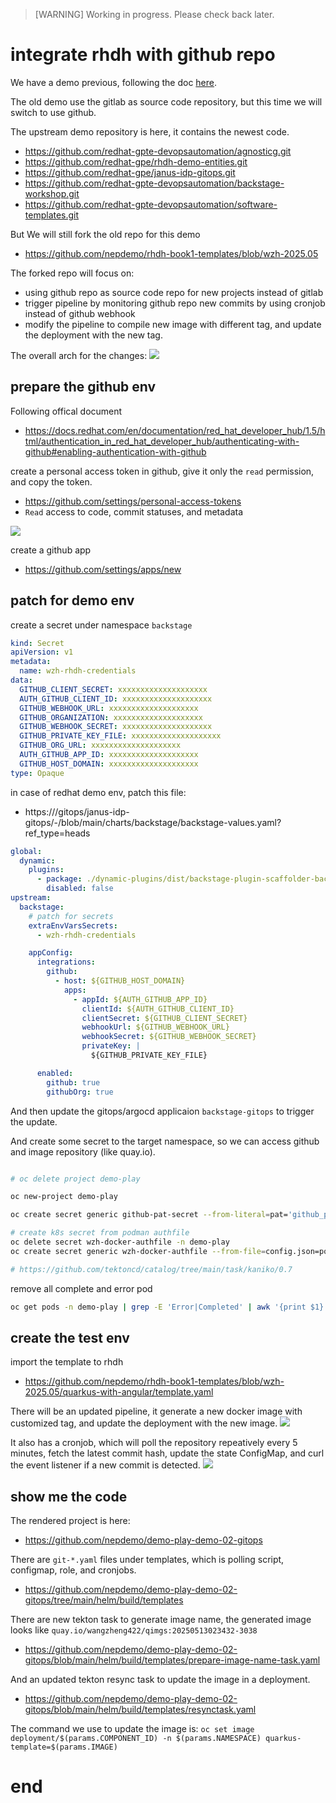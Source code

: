 > [WARNING] 
> Working in progress. Please check back later.
# integrate rhdh with github repo

We have a demo previous, following the doc [here](../4.15/2024.08.rhdh.book.md).

The old demo use the gitlab as source code repository, but this time we will switch to use github.

The upstream demo repository is here, it contains the newest code.
- https://github.com/redhat-gpte-devopsautomation/agnosticg.git
- https://github.com/redhat-gpe/rhdh-demo-entities.git
- https://github.com/redhat-gpe/janus-idp-gitops.git
- https://github.com/redhat-gpte-devopsautomation/backstage-workshop.git
- https://github.com/redhat-gpte-devopsautomation/software-templates.git

But We will still fork the old repo for this demo
- https://github.com/nepdemo/rhdh-book1-templates/blob/wzh-2025.05

The forked repo will focus on:
- using github repo as source code repo for new projects instead of gitlab
- trigger pipeline by monitoring github repo new commits by using cronjob instead of github webhook
- modify the pipeline to compile new image with different tag, and update the deployment with the new tag.

The overall arch for the changes:
![](./files/rhdh.github.01.drawio.png)

## prepare the github env

Following offical document
- https://docs.redhat.com/en/documentation/red_hat_developer_hub/1.5/html/authentication_in_red_hat_developer_hub/authenticating-with-github#enabling-authentication-with-github

create a personal access token in github, give it only the `read` permission, and copy the token.
- https://github.com/settings/personal-access-tokens
- `Read` access to code, commit statuses, and metadata

<img src="imgs/2025.05.rhdh.github.md/2025-05-10-23-33-07.png" heigth="600px">

create a github app
- https://github.com/settings/apps/new

## patch for demo env

create a secret under namespace `backstage`

```yaml
kind: Secret
apiVersion: v1
metadata:
  name: wzh-rhdh-credentials
data:
  GITHUB_CLIENT_SECRET: xxxxxxxxxxxxxxxxxxxx
  AUTH_GITHUB_CLIENT_ID: xxxxxxxxxxxxxxxxxxxx
  GITHUB_WEBHOOK_URL: xxxxxxxxxxxxxxxxxxxx
  GITHUB_ORGANIZATION: xxxxxxxxxxxxxxxxxxxx
  GITHUB_WEBHOOK_SECRET: xxxxxxxxxxxxxxxxxxxx
  GITHUB_PRIVATE_KEY_FILE: xxxxxxxxxxxxxxxxxxxx
  GITHUB_ORG_URL: xxxxxxxxxxxxxxxxxxxx
  AUTH_GITHUB_APP_ID: xxxxxxxxxxxxxxxxxxxx
  GITHUB_HOST_DOMAIN: xxxxxxxxxxxxxxxxxxxx
type: Opaque
```

in case of redhat demo env, patch this file:
- https://<gitlab-host>/gitops/janus-idp-gitops/-/blob/main/charts/backstage/backstage-values.yaml?ref_type=heads

```yaml
global:
  dynamic:
    plugins:
      - package: ./dynamic-plugins/dist/backstage-plugin-scaffolder-backend-module-github-dynamic
        disabled: false
upstream:
  backstage:
    # patch for secrets
    extraEnvVarsSecrets:
      - wzh-rhdh-credentials

    appConfig:
      integrations:
        github:
          - host: ${GITHUB_HOST_DOMAIN}
            apps:
              - appId: ${AUTH_GITHUB_APP_ID}
                clientId: ${AUTH_GITHUB_CLIENT_ID}
                clientSecret: ${GITHUB_CLIENT_SECRET}
                webhookUrl: ${GITHUB_WEBHOOK_URL}
                webhookSecret: ${GITHUB_WEBHOOK_SECRET}
                privateKey: |
                  ${GITHUB_PRIVATE_KEY_FILE}

      enabled:
        github: true
        githubOrg: true


```

And then update the gitops/argocd applicaion `backstage-gitops` to trigger the update.

And create some secret to the target namespace, so we can access github and image repository (like quay.io).
```bash

# oc delete project demo-play

oc new-project demo-play

oc create secret generic github-pat-secret --from-literal=pat='github_pat_xxxxxxxxxxx'

# create k8s secret from podman authfile
oc delete secret wzh-docker-authfile -n demo-play
oc create secret generic wzh-docker-authfile --from-file=config.json=podman_authfile.json -n demo-play

# https://github.com/tektoncd/catalog/tree/main/task/kaniko/0.7
```

remove all complete and error pod
```bash
oc get pods -n demo-play | grep -E 'Error|Completed' | awk '{print $1}' | xargs oc delete pod -n demo-play
```

## create the test env

import the template to rhdh
- https://github.com/nepdemo/rhdh-book1-templates/blob/wzh-2025.05/quarkus-with-angular/template.yaml

There will be an updated pipeline, it generate a new docker image with customized tag, and update the deployment with the new image.
<img src="imgs/2025.05.rhdh.github.md/2025-05-13-15-33-09.png" heigth="600px">

It also has a cronjob, which will poll the repository repeatively every 5 minutes, fetch the latest commit hash, update the state ConfigMap, and curl the event listener if a new commit is detected.
<img src="imgs/2025.05.rhdh.github.md/2025-05-13-15-34-36.png" heigth="600px">

## show me the code

The rendered project is here:
- https://github.com/nepdemo/demo-play-demo-02-gitops

There are `git-*.yaml` files under templates, which is polling script, configmap, role, and cronjobs.
- https://github.com/nepdemo/demo-play-demo-02-gitops/tree/main/helm/build/templates

There are new tekton task to generate image name, the generated image looks like `quay.io/wangzheng422/qimgs:20250513023432-3038`
- https://github.com/nepdemo/demo-play-demo-02-gitops/blob/main/helm/build/templates/prepare-image-name-task.yaml

And an updated tekton resync task to update the image in a deployment.
- https://github.com/nepdemo/demo-play-demo-02-gitops/blob/main/helm/build/templates/resynctask.yaml

The command we use to update the image is:
`oc set image deployment/$(params.COMPONENT_ID) -n $(params.NAMESPACE) quarkus-template=$(params.IMAGE)`


# end